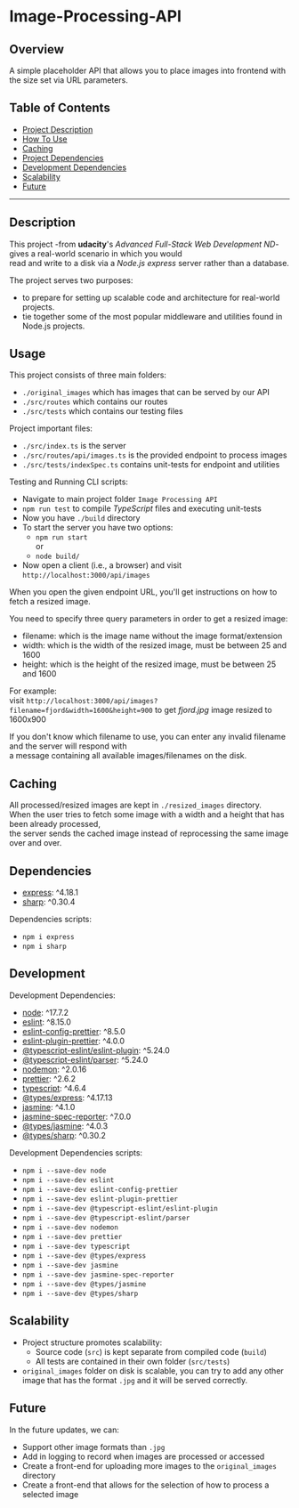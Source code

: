 # Image-Processing-API

## Overview
A simple placeholder API that allows you to place images into frontend with the size set via URL parameters.

## Table of Contents
* [Project Description](#Description)
* [How To Use](#Usage)
* [Caching](#Caching)
* [Project Dependencies](#Dependencies)
* [Development Dependencies](#Development)
* [Scalability](#Scalability)
* [Future](#Future)

---

## Description
This project -from **udacity**'s *Advanced Full-Stack Web Development ND*- gives a real-world scenario in which you would  
read and write to a disk via a *Node.js express* server rather than a database.  

The project serves two purposes:  
* to prepare for setting up scalable code and architecture for real-world projects.
* tie together some of the most popular middleware and utilities found in Node.js projects.

## Usage
This project consists of three main folders:  
* `./original_images` which has images that can be served by our API
* `./src/routes` which contains our routes
* `./src/tests` which contains our testing files

Project important files:
* `./src/index.ts` is the server
* `./src/routes/api/images.ts` is the provided endpoint to process images
* `./src/tests/indexSpec.ts` contains unit-tests for endpoint and utilities

Testing and Running CLI scripts:
* Navigate to main project folder `Image Processing API`
* `npm run test` to compile *TypeScript* files and executing unit-tests
* Now you have `./build` directory
* To start the server you have two options:
    * `npm run start`  
    or
    * `node build/`
* Now open a client (i.e., a browser) and visit `http://localhost:3000/api/images`

When you open the given endpoint URL, you'll get instructions on how to fetch a resized image.

You need to specify three query parameters in order to get a resized image:
* filename: which is the image name without the image format/extension
* width: which is the width of the resized image, must be between 25 and 1600
* height: which is the height of the resized image, must be between 25 and 1600

For example:  
visit `http://localhost:3000/api/images?filename=fjord&width=1600&height=900` to get *fjord.jpg* image resized to 1600x900  

If you don't know which filename to use, you can enter any invalid filename and the server will respond with  
a message containing all available images/filenames on the disk.

## Caching
All processed/resized images are kept in `./resized_images` directory.  
When the user tries to fetch some image with a width and a height that has been already processed,  
the server sends the cached image instead of reprocessing the same image over and over.

## Dependencies  

* [express](https://www.npmjs.com/package/express): ^4.18.1
* [sharp](https://www.npmjs.com/package/sharp): ^0.30.4

Dependencies scripts:
* `npm i express`
* `npm i sharp`


## Development
Development Dependencies:
* [node](https://www.npmjs.com/package/node): ^17.7.2
* [eslint](https://www.npmjs.com/package/eslint): ^8.15.0
* [eslint-config-prettier](https://www.npmjs.com/package/eslint-config-prettier): ^8.5.0
* [eslint-plugin-prettier](https://www.npmjs.com/package/eslint-plugin-prettier): ^4.0.0
* [@typescript-eslint/eslint-plugin](https://www.npmjs.com/package/@typescript-eslint/eslint-plugin): ^5.24.0
* [@typescript-eslint/parser](https://www.npmjs.com/package/@typescript-eslint/parser): ^5.24.0
* [nodemon](https://www.npmjs.com/package/nodemon): ^2.0.16
* [prettier](https://www.npmjs.com/package/prettier): ^2.6.2
* [typescript](https://www.npmjs.com/package/typescript): ^4.6.4
* [@types/express](https://www.npmjs.com/package/@types/express): ^4.17.13
* [jasmine](https://www.npmjs.com/package/jasmine): ^4.1.0
* [jasmine-spec-reporter](https://www.npmjs.com/package/jasmine-spec-reporter): ^7.0.0
* [@types/jasmine](https://www.npmjs.com/package/@types/jasmine): ^4.0.3
* [@types/sharp](https://www.npmjs.com/package/@types/sharp): ^0.30.2

Development Dependencies scripts:
* `npm i --save-dev node`
* `npm i --save-dev eslint`
* `npm i --save-dev eslint-config-prettier`
* `npm i --save-dev eslint-plugin-prettier`
* `npm i --save-dev @typescript-eslint/eslint-plugin`
* `npm i --save-dev @typescript-eslint/parser`
* `npm i --save-dev nodemon`
* `npm i --save-dev prettier`
* `npm i --save-dev typescript`
* `npm i --save-dev @types/express`
* `npm i --save-dev jasmine`
* `npm i --save-dev jasmine-spec-reporter`
* `npm i --save-dev @types/jasmine`
* `npm i --save-dev @types/sharp`

## Scalability
* Project structure promotes scalability:
    * Source code (`src`) is kept separate from compiled code (`build`)
    * All tests are contained in their own folder (`src/tests`)
* `original_images` folder on disk is scalable, you can try to add any other image that has the format `.jpg` and it will be served correctly.  

## Future
In the future updates, we can:
* Support other image formats than `.jpg`
* Add in logging to record when images are processed or accessed
* Create a front-end for uploading more images to the `original_images` directory
* Create a front-end that allows for the selection of how to process a selected image